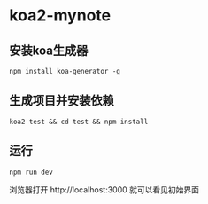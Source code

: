# koa2-mynote
## 安装koa生成器
```
npm install koa-generator -g
```
## 生成项目并安装依赖
```
koa2 test && cd test && npm install
```
## 运行
```
npm run dev
```
浏览器打开 http://localhost:3000 就可以看见初始界面
